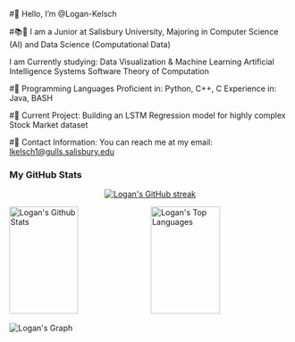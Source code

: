 #👋 Hello, I’m @Logan-Kelsch

#📚🌱 
I am a Junior at Salisbury University, Majoring in Computer Science (AI) and Data Science (Computational Data)

I am Currently studying: 
  Data Visualization & Machine Learning
  Artificial Intelligence
  Systems Software
  Theory of Computation 

#🏅 Programming Languages
  Proficient in: Python,  C++,    C
  Experience in: Java,    BASH

#🔮 Current Project: 
  Building an LSTM Regression model for highly complex Stock Market dataset

#💼 Contact Information:
  You can reach me at my email: lkelsch1@gulls.salisbury.edu

### My GitHub Stats
<p align="center">
  <a href="https://github.com/Logan-Kelsch">
    <img src="https://github-readme-streak-stats.herokuapp.com/?user=Logan-Kelsch&theme=dark&border=ba0000" alt="Logan's GitHub streak"/>
  </a>
</p>

<a> 
    <a href="https://github.com/Logan-Kelsch"><img alt="Logan's Github Stats" src="https://denvercoder1-github-readme-stats.vercel.app/api?username=Logan-Kelsch&show_icons=true&count_private=true&theme=react&border_color=ba0000&bg_color=0D1117&title_color=F85D7F&icon_color=F8D866" height="192px" width="49.5%"/></a>
  <a href="https://github.com/Logan-Kelsch"><img alt="Logan's Top Languages" src="https://denvercoder1-github-readme-stats.vercel.app/api/top-langs/?username=Logan-Kelsch&langs_count=8&layout=compact&theme=react&border_color=ba0000&bg_color=0D1117&title_color=F85D7F&icon_color=F8D866" height="192px" width="49.5%"/></a>
  <br/>
</a>

![Logan's Graph](https://github-readme-activity-graph.vercel.app/graph?username=Logan-Kelsch&custom_title=Logan's%20GitHub%20Activity%20Graph&bg_color=0D1117&color=ba0000&line=850000&point=ba0000&area_color=FFFFFF&title_color=FFFFFF&area=true)


<!---
- 👀 I’m interested in 
- 🌱 I’m currently learning ...
- 💞️ I’m looking to collaborate on ...
- 📫 You can reach me through email! (lkelsch1@gulls.salisbury.edu)
- 😄 Pronouns: ...
- ⚡ Fun fact: ...


# Hi everyone :wave:

I'm a software engineer from Czechia, hacking things together @ [Gitpod](https://gitpod.io/).


<details>
<summary>
  More stuff about me
</summary>

## Quick overview


#### GitHub stats 
<a href="https://github.com/anuraghazra/github-readme-stats">
  <img align="center" src="https://github-readme-stats.anuraghazra1.vercel.app/api?username=filiptronicek&show_icons=true&line_height=27&include_all_commits=true" alt="My github stats" />
</a>  


 (also from a project I have contributed to, [anuraghazra/github-readme-stats](https://github.com/anuraghazra/github-readme-stats))
- I write a [blog](https://blog.trnck.dev/)

Biggest supporters of my OSS work ($25 or more in [my tiers](https://github.com/sponsors/filiptronicek/)):
- [Kyle Daigle](https://github.com/kdaigle)


### What I do

I do Open Source. In fact, I do Open Source so much, that 95% of my work on
GitHub is free and open to everyone. I am really passionate about doing web
development, it is in my opinion the best combination of logical programming and
(sometimes) beautiful design.

## My skills 📜

### Web technologies

- JavaScript
  ([LinkedIn Assesments Certified](https://www.linkedin.com/in/filiptronicek/))
- TypeScript
- Next.js
- Prisma
- HTML, CSS
  ([Microsoft Certified](https://www.youracclaim.com/badges/6d5a4a58-c895-4d7e-a725-db1441e9d979/public_url))
- SCSS
- Node.js ([LinkedIn Assesments Certified](https://www.linkedin.com/in/filiptronicek/))
- Deno
- WordPress
  ([LinkedIn Assesments Certified](https://www.linkedin.com/in/filiptronicek/))
- PHP
- MySQL
- Microsoft Azure ([AZ 900 Certification](https://www.credly.com/badges/1da5ef87-dc8f-4aeb-8870-c19d0e020895/public_url))

### Application Development

- Python ([Microsoft Certified](https://www.youracclaim.com/badges/46b260a8-ef2c-41a3-9f61-aa0920eab84a/public_url))
- C++ (sort of)

### Productivity utilities

- Microsoft Office - I am a Certified
  [Excel](https://www.youracclaim.com/badges/36154164-82b5-4fbf-b65c-c152af720245/public_url)
  and
  [Word](https://www.youracclaim.com/badges/6f4eee1d-3379-4a8b-b846-35762708d4b8/public_url)
  Expert

### Languages 🌐

| Language      | Proficiency                                                               |
| ------------- | ------------------------------------------------------------------------- |
| English (duh) | C2 ([EFSET certified](https://www.efset.org/cert/5P5Pp1))                 |
| German        | B1 ([DSD Certificate](https://www.goethe.de/en/spr/kup/prf/prf/gb1.html)) |
| Czech         | Native language                                                           |

## What I'm currently learning 📚

- Diving into VS Code's code base
- Typescript's magic
- Rust's blazing-fastness

## My own dictionary 📕:

| Word / abreviation | Meaning                                                | Note                                             |
| ------------------ | ------------------------------------------------------ | ------------------------------------------------ |
| FFO                | Fífa Friendly Office (a place where I can work safely) | Idea by [@aellopos](https://github.com/aellopos) |

</details>

--->







